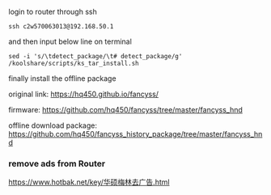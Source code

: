 login to router through ssh
```shell script
ssh c2w570063013@192.168.50.1
```
and then input below line on terminal
```shell script
sed -i 's/\tdetect_package/\t# detect_package/g' /koolshare/scripts/ks_tar_install.sh
```
finally install the offline package

original link: https://hq450.github.io/fancyss/

firmware: https://github.com/hq450/fancyss/tree/master/fancyss_hnd

offline download package: https://github.com/hq450/fancyss_history_package/tree/master/fancyss_hnd

### remove ads from Router
https://www.hotbak.net/key/华硕梅林去广告.html  